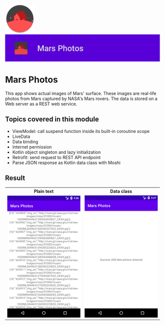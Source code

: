 ![ic_launcher_marsphotos](src/main/res/mipmap-xhdpi/ic_launcher_marsphotos_round.png?raw=true) ![ic_launcher_marsphotos](images/Screenshot_20220720_130751.png?raw=true)

# Mars Photos

This app shows actual images of Mars' surface. These images are real-life photos from Mars captured
by NASA's Mars rovers. The data is stored on a Web server as a REST web service.

## Topics covered in this module

- ViewModel: call suspend function inside its built-in coroutine scope
- LiveData
- Data binding
- Internet permission
- Kotlin object singleton and lazy initialization
- Retrofit: send request to REST API endpoint
- Parse JSON response as Kotlin data class with Moshi

## Result

<table>
  <tr>
    <th>Plain text</th>
    <th>Data class</th>
  </tr>
  <tr>
    <td><img src="images/Screenshot_20220720_150626.png?raw=true" /></td>
    <td><img src="images/Screenshot_20220720_152710.png?raw=true" /></td>
  </tr>
</table>
